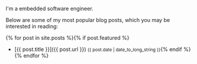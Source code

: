 I'm a embedded software engineer.

Below are some of my most popular blog posts, which you may be interested in
reading:

{% for post in site.posts %}{% if post.featured %}
- [{{ post.title }}]({{ post.url }}) <small>{{ post.date | date_to_long_string }}</small>{% endif %} {% endfor %}
